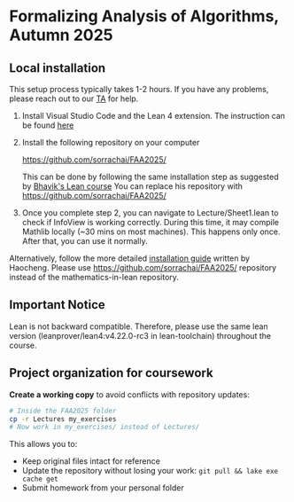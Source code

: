 # Formalizing Analysis of Algorithms, Autumn 2025

## Local installation

This setup process typically takes 1-2 hours. If you have any problems, please reach out to our [TA](haocheng.wang@inf.ethz.ch) for help. 

1. Install Visual Studio Code and the Lean 4 extension. The instruction can be found [here](https://leanprover-community.github.io/get_started.html#regular-install)
2. Install the following repository on your computer

   https://github.com/sorrachai/FAA2025/

   This can be done by following the same installation step as suggested by [Bhavik's Lean course](https://github.com/b-mehta/formalising-mathematics-notes?tab=readme-ov-file)
   You can replace his repository with  https://github.com/sorrachai/FAA2025/
3. Once you complete step 2, you can navigate to Lecture/Sheet1.lean to check if InfoView is working correctly. During this time, it may compile Mathlib locally (~30 mins on most machines). This happens only once. After that, you can use it normally.

Alternatively, follow the more detailed [installation guide](https://www.notion.so/Lean-4-and-Mathematics-in-Lean-Installation-Guide-26c7fff8cc65809a991fe6631aba0ba3) written by Haocheng. Please use https://github.com/sorrachai/FAA2025/ repository instead of the mathematics-in-lean repository. 

## Important Notice

Lean is not backward compatible. Therefore, please use the same lean version (leanprover/lean4:v4.22.0-rc3 in lean-toolchain) throughout the course. 

## Project organization for coursework

**Create a working copy** to avoid conflicts with repository updates:

```bash
# Inside the FAA2025 folder
cp -r Lectures my_exercises
# Now work in my_exercises/ instead of Lectures/

```
This allows you to:
- Keep original files intact for reference
- Update the repository without losing your work: `git pull && lake exe cache get`
- Submit homework from your personal folder
